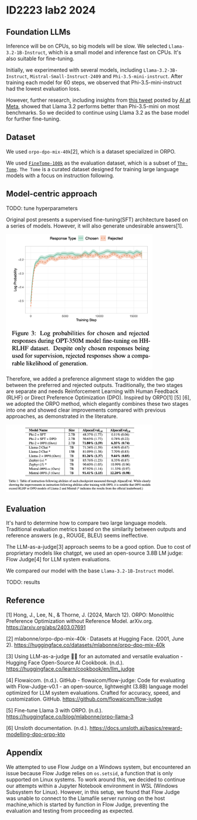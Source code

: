 # ID2223 lab2 2024

## Foundation LLMs

Inference will be on CPUs, so big models will be slow. We selected `Llama-3.2-1B-Instruct`, which is a small model and inference fast on CPUs. It's also suitable for fine-tuning.

Initially, we experimented with several models, including `Llama-3.2-3B-Instruct`, `Mistral-Small-Instruct-2409` and `Phi-3.5-mini-instruct`. After training each model for 60 steps, we observed that Phi-3.5-mini-instruct had the lowest evaluation loss.

However, further research, including insights from [this tweet](https://x.com/AIatMeta/status/1839018085329809831) posted by [AI at Meta](https://x.com/AIatMeta), showed that Llama 3.2 performs better than Phi-3.5-mini on most benchmarks. So we decided to continue using Llama 3.2 as the base model for further fine-tuning.

## Dataset

We used `orpo-dpo-mix-40k`[2], which is a dataset specialized in ORPO.

We used [`FineTome-100k`](https://huggingface.co/datasets/mlabonne/FineTome-100k) as the evaluation dataset, which is a subset of [`The-Tome`](https://huggingface.co/datasets/arcee-ai/The-Tome). `The Tome` is a curated dataset designed for training large language models with a focus on instruction following.

## Model-centric approach

<!-- e.g., tune hyperparameters, change the fine-tuning model architecture, etc. -->

TODO: tune hyperparameters

Original post presents a supervised fine-tuning(SFT) architecture based on a series of models. However, it will also generate undesirable answers[1].

<img src="report/reject.png" alt="drawing" width="400"/>

Therefore, we added a preference alignment stage to widden the gap between the preferred and rejected outputs. Traditionally, the two stages are separate and needs Reinforcement Learning with Human Feedback (RLHF) or Direct Preference Optimization (DPO). Inspired by ORPO[1] [5] [6], we adopted the ORPO method, which elegantly combines these two stages into one and showed clear improvements compared with previous approaches, as demonstrated in the literature.

<img src="report/metrics.png" alt="drawing" width="400"/>

## Evaluation

It's hard to determine how to compare two large language models. Traditional evaluation metrics based on the similarity between outputs and reference answers (e.g., ROUGE, BLEU) seems ineffective.

The LLM-as-a-judge[3] approach seems to be a good option. Due to cost of proprietary models like chatgpt, we used an open-source 3.8B LM judge: Flow Judge[4] for LLM system evaluations.

We compared our model with the base `Llama-3.2-1B-Instruct` model.

TODO: results

## Reference

[1] Hong, J., Lee, N., & Thorne, J. (2024, March 12). ORPO: Monolithic Preference Optimization without Reference Model. arXiv.org. <https://arxiv.org/abs/2403.07691>

[2] mlabonne/orpo-dpo-mix-40k · Datasets at Hugging Face. (2001, June 2). <https://huggingface.co/datasets/mlabonne/orpo-dpo-mix-40k>

[3] Using LLM-as-a-judge 🧑‍⚖️ for an automated and versatile evaluation - Hugging Face Open-Source AI Cookbook. (n.d.). <https://huggingface.co/learn/cookbook/en/llm_judge>

[4] Flowaicom. (n.d.). GitHub - flowaicom/flow-judge: Code for evaluating with Flow-Judge-v0.1 - an open-source, lightweight (3.8B) language model optimized for LLM system evaluations. Crafted for accuracy, speed, and customization. GitHub. <https://github.com/flowaicom/flow-judge>

[5] Fine-tune Llama 3 with ORPO. (n.d.). <https://huggingface.co/blog/mlabonne/orpo-llama-3>

[6] Unsloth documentation. (n.d.). <https://docs.unsloth.ai/basics/reward-modelling-dpo-orpo-kto>

## Appendix

We attempted to use Flow Judge on a Windows system, but encountered an issue because Flow Judge relies on `os.setsid`, a function that is only supported on Linux systems. To work around this, we decided to continue our attempts within a Jupyter Notebook environment in WSL (Windows Subsystem for Linux). However, in this setup, we found that Flow Judge was unable to connect to the Llamafile server running on the host machine,which is started by function in Flow Judge, preventing the evaluation and testing from proceeding as expected.
